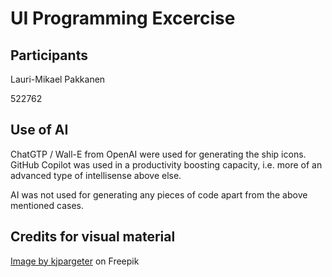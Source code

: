 # UI Programming Excercise

## Participants

Lauri-Mikael Pakkanen

522762

## Use of AI

ChatGTP / Wall-E from OpenAI were used for generating the ship icons.
GitHub Copilot was used in a productivity boosting capacity, i.e. more of an advanced type of intellisense above else.

AI was not used for generating any pieces of code apart from the above mentioned cases.

## Credits for visual material

[Image by kjpargeter](https://www.freepik.com/free-vector/hexagonal-dark-pattern-background_5297349.htm#page=3&query=repeating%20black%20texture&position=27&from_view=search&track=ais&uuid=b321c602-19a7-4bc5-b22c-6f92af4805d1) on Freepik
